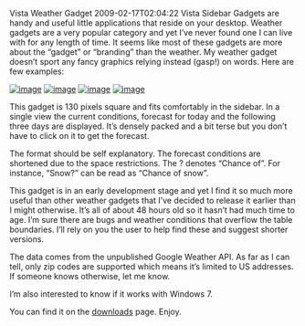 Vista Weather Gadget
2009-02-17T02:04:22
Vista Sidebar Gadgets are handy and useful little applications that reside on your desktop. Weather gadgets are a very popular category and yet I’ve never found one I can live with for any length of time. It seems like most of these gadgets are more about the “gadget” or “branding” than the weather. My weather gadget doesn’t sport any fancy graphics relying instead (gasp!) on words. Here are few examples:

[![image](/content/images/blog/VistaWeatherGadget_11F3A/image_thumb.png)](/content/images/blog/VistaWeatherGadget_11F3A/image.png) [![image](/content/images/blog/VistaWeatherGadget_11F3A/image_thumb_3.png)](/content/images/blog/VistaWeatherGadget_11F3A/image_3.png) [![image](/content/images/blog/VistaWeatherGadget_11F3A/image_thumb_4.png)](/content/images/blog/VistaWeatherGadget_11F3A/image_4.png) [![image](/content/images/blog/VistaWeatherGadget_11F3A/image_thumb_5.png)](/content/images/blog/VistaWeatherGadget_11F3A/image_5.png)

This gadget is 130 pixels square and fits comfortably in the sidebar. In a single view the current conditions, forecast for today and the following three days are displayed. It’s densely packed and a bit terse but you don’t have to click on it to get the forecast.

The format should be self explanatory. The forecast conditions are shortened due to the space restrictions. The ? denotes “Chance of”. For instance, “Snow?” can be read as “Chance of snow”.

This gadget is in an early development stage and yet I find it so much more useful than other weather gadgets that I’ve decided to release it earlier than I might otherwise. It’s all of about 48 hours old so it hasn’t had much time to age. I’m sure there are bugs and weather conditions that overflow the table boundaries. I’ll rely on you the user to help find these and suggest shorter versions.

The data comes from the unpublished Google Weather API. As far as I can tell, only zip codes are supported which means it’s limited to US addresses. If someone knows otherwise, let me know.

I’m also interested to know if it works with Windows 7.

You can find it on the [downloads](/downloads) page. Enjoy.
